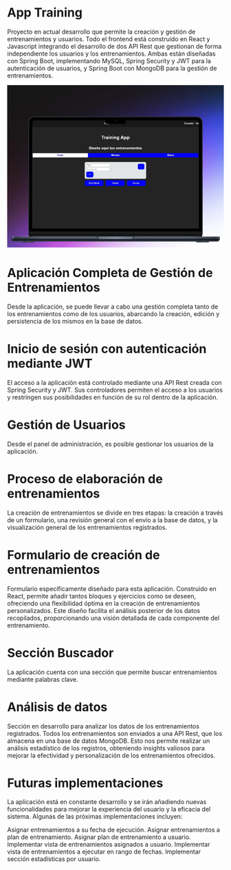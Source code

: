 # App Training

Proyecto en actual desarrollo que permite la creación y gestión de entrenamientos y usuarios.
Todo el frontend está construido en React y Javascript integrando el desarrollo de dos API Rest que gestionan de forma independiente los usuarios y los entrenamientos.
Ambas están diseñadas con Spring Boot, implementando MySQL, Spring Security y JWT para la autenticación de usuarios, y Spring Boot con MongoDB para la gestión de entrenamientos.

![Mi Imagen](/PhotoDemoApp/general2.webp)

# Aplicación Completa de Gestión de Entrenamientos
Desde la aplicación, se puede llevar a cabo una gestión completa tanto de los entrenamientos como de los usuarios, abarcando la creación, edición y persistencia de los mismos en la base de datos.

# Inicio de sesión con autenticación mediante JWT
El acceso a la aplicación está controlado mediante una API Rest creada con Spring Security y JWT. Sus controladores permiten el acceso a los usuarios y restringen sus posibilidades en función de su rol dentro de la aplicación.

# Gestión de Usuarios
Desde el panel de administración, es posible gestionar los usuarios de la aplicación.

# Proceso de elaboración de entrenamientos
La creación de entrenamientos se divide en tres etapas: la creación a través de un formulario, una revisión general con el envío a la base de datos, y la visualización general de los entrenamientos registrados.

# Formulario de creación de entrenamientos
Formulario específicamente diseñado para esta aplicación. Construido en React, permite añadir tantos bloques y ejercicios como se deseen, ofreciendo una flexibilidad óptima en la creación de entrenamientos personalizados. Este diseño facilita el análisis posterior de los datos recopilados, proporcionando una visión detallada de cada componente del entrenamiento.

# Sección Buscador
La aplicación cuenta con una sección que permite buscar entrenamientos mediante palabras clave.

# Análisis de datos
Sección en desarrollo para analizar los datos de los entrenamientos registrados. Todos los entrenamientos son enviados a una API Rest, que los almacena en una base de datos MongoDB. Esto nos permite realizar un análisis estadístico de los registros, obteniendo insights valiosos para mejorar la efectividad y personalización de los entrenamientos ofrecidos.

# Futuras implementaciones
La aplicación está en constante desarrollo y se irán añadiendo nuevas funcionalidades para mejorar la experiencia del usuario y la eficacia del sistema. Algunas de las próximas implementaciones incluyen:

Asignar entrenamientos a su fecha de ejecución.
Asignar entrenamientos a plan de entrenamiento.
Asignar plan de entrenamiento a usuario.
Implementar vista de entrenamientos asignados a usuario.
Implementar vista de entrenamientos a ejecutar en rango de fechas.
Implementar sección estadísticas por usuario.
